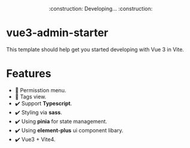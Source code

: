 
<p align="center">:construction: Developing... :construction:</p>

# vue3-admin-starter

This template should help get you started developing with Vue 3 in Vite.

# Features

- :construction: Permisstion menu.
- :construction: Tags view.
- :heavy_check_mark: Support **Typescript**.
- :heavy_check_mark: Styling via **sass**.
- :heavy_check_mark: Using **pinia** for state management.
- :heavy_check_mark: Using **element-plus** ui component libary.
- :heavy_check_mark: Vue3 + Vite4.

